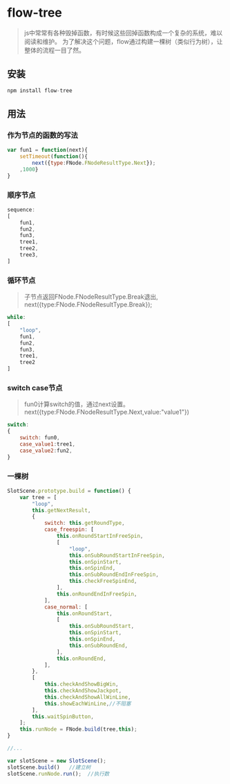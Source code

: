 # flow-tree


> js中常常有各种毁掉函数，有时候这些回掉函数构成一个复杂的系统，难以阅读和维护。
> 为了解决这个问题，flow通过构建一棵树（类似行为树），让整体的流程一目了然。

## 安装

```js
npm install flow-tree
```

## 用法

### 作为节点的函数的写法
```js
var fun1 = function(next){
    setTimeout(function(){
        next({type:FNode.FNodeResultType.Next});
    ,1000}
}
```

### 顺序节点
```js
sequence:
[
    fun1,
    fun2,
    fun3,
    tree1,
    tree2,
    tree3,
]
```

### 循环节点
> 子节点返回FNode.FNodeResultType.Break退出,
> next({type:FNode.FNodeResultType.Break});

```js
while:
[
    "loop",
    fun1,
    fun2,
    fun3,
    tree1,
    tree2
]
```

### switch case节点
> fun0计算switch的值，通过next设置。next({type:FNode.FNodeResultType.Next,value:"value1"})

```js
switch:
{
    switch: fun0,
    case_value1:tree1,
    case_value2:fun2,
}
```

### 一棵树
```js
SlotScene.prototype.build = function() {
    var tree = [
        "loop",
        this.getNextResult,
        {
            switch: this.getRoundType,
            case_freespin: [
                this.onRoundStartInFreeSpin,
                [
                    "loop",
                    this.onSubRoundStartInFreeSpin,
                    this.onSpinStart,
                    this.onSpinEnd,
                    this.onSubRoundEndInFreeSpin,
                    this.checkFreeSpinEnd,
                ],
                this.onRoundEndInFreeSpin,
            ],
            case_normal: [
                this.onRoundStart,
                [
                    this.onSubRoundStart,
                    this.onSpinStart,
                    this.onSpinEnd,
                    this.onSubRoundEnd,
                ],
                this.onRoundEnd,
            ],
        },
        [
            this.checkAndShowBigWin,
            this.checkAndShowJackpot,
            this.checkAndShowAllWinLine,
            this.showEachWinLine,//不阻塞
        ],
        this.waitSpinButton,
    ];
    this.runNode = FNode.build(tree,this);
}

//...

var slotScene = new SlotScene();
slotScene.build()   //建立树
slotScene.runNode.run();  //执行数
```
